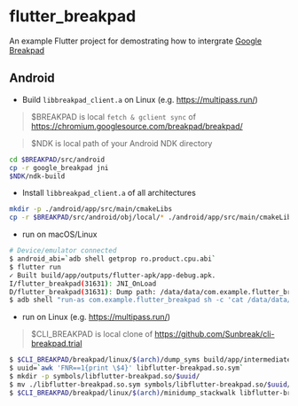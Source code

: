 # flutter_breakpad

An example Flutter project for demostrating how to intergrate [Google Breakpad](https://chromium.googlesource.com/breakpad/breakpad)

## Android

- Build `libbreakpad_client.a` on Linux (e.g. https://multipass.run/)

> $BREAKPAD is local `fetch & gclient sync` of https://chromium.googlesource.com/breakpad/breakpad/

> $NDK is local path of your Android NDK directory

```sh
cd $BREAKPAD/src/android
cp -r google_breakpad jni
$NDK/ndk-build
```

- Install `libbreakpad_client.a` of all architectures

```sh
mkdir -p ./android/app/src/main/cmakeLibs
cp -r $BREAKPAD/src/android/obj/local/* ./android/app/src/main/cmakeLibs/
```

- run on macOS/Linux

```sh
# Device/emulator connected
$ android_abi=`adb shell getprop ro.product.cpu.abi`
$ flutter run
✓ Built build/app/outputs/flutter-apk/app-debug.apk.
I/flutter_breakpad(31631): JNI_OnLoad
D/flutter_breakpad(31631): Dump path: /data/data/com.example.flutter_breakpad/files/f5258c0e-eff3-433a-7ea47880-c756fc17.dmp
$ adb shell "run-as com.example.flutter_breakpad sh -c 'cat /data/data/com.example.flutter_breakpad/files/f5258c0e-eff3-433a-7ea47880-c756fc17.dmp'" >| libflutter-breakpad.so.dmp
```

- run on Linux (e.g. https://multipass.run/)

> $CLI_BREAKPAD is local clone of https://github.com/Sunbreak/cli-breakpad.trial

```sh
$ $CLI_BREAKPAD/breakpad/linux/$(arch)/dump_syms build/app/intermediates/cmake/debug/obj/${android_abi}/libflutter-breakpad.so > libflutter-breakpad.so.sym
$ uuid=`awk 'FNR==1{print \$4}' libflutter-breakpad.so.sym`
$ mkdir -p symbols/libflutter-breakpad.so/$uuid/
$ mv ./libflutter-breakpad.so.sym symbols/libflutter-breakpad.so/$uuid/
$ $CLI_BREAKPAD/breakpad/linux/$(arch)/minidump_stackwalk libflutter-breakpad.so.dmp symbols/ > libflutter-breakpad.so.log
```